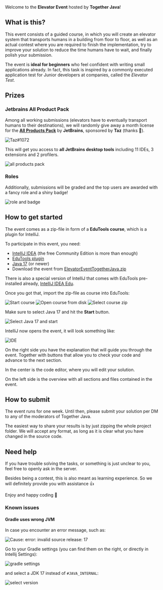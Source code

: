 Welcome to the **Elevator Event** hosted by **Together Java**!

## What is this?

This event consists of a guided course, in which you will create an elevator system that
transports humans in a building from floor to floor, as well as an actual contest where you
are required to finish the implementation, try to improve your solution to reduce the time humans
have to wait, and finally polish your submission.

The event is **ideal for beginners** who feel confident with writing
small applications already. In fact, this task is inspired by a commonly executed application test for
Junior developers at companies, called the _Elevator Test_.

## Prizes

### Jetbrains All Product Pack

Among all working submissions (elevators have to eventually transport humans to their destinations),
we will randomly give away a month license for the [**All Products Pack**](https://www.jetbrains.com/all/)
by **JetBrains**, sponsored by **Taz** (thanks 🎉).

![Taz#1072](https://i.imgur.com/N4cJdVF.png)

This will get you access to **all JetBrains desktop tools** including 11 IDEs, 3 extensions and 2 profilers.

![all products pack](https://i.imgur.com/IL4dDs0.png)

### Roles

Additionally, submissions will be graded and the top users are awarded with
a fancy role and a shiny badge!

![role and badge](https://i.imgur.com/Uvg0WlA.png)

## How to get started

The event comes as a zip-file in form of a **EduTools course**,
which is a plugin for IntelliJ.

To participate in this event, you need:

* [IntelliJ IDEA](https://www.jetbrains.com/idea/download) (the free Community Edition is more than enough)
* [EduTools plugin](https://plugins.jetbrains.com/plugin/10081-edutools)
* [Java 17](https://adoptium.net/) (or newer)
* Download the event from [ElevatorEventTogetherJava.zip](https://github.com/Together-Java/ElevatorEvent/releases)

There is also a special version of IntelliJ that comes with EduTools
pre-installed already, [IntelliJ IDEA Edu](https://www.jetbrains.com/edu-products/download/#section=idea).

Once you got that, import the zip-file as course into EduTools:

![Start course](https://i.imgur.com/xc4BLJI.png)
![Open course from disk](https://i.imgur.com/uHurpw1.png)
![Select course zip](https://i.imgur.com/DoWwBl3.png)

Make sure to select Java 17 and hit the **Start** button. 

![Select Java 17 and start](https://i.imgur.com/yWM37Oo.png)

IntelliJ now opens the event, it will look something like:

![IDE](https://i.imgur.com/xJ906mT.png)

On the right side you have the explanation that will guide you through the event.
Together with buttons that allow you to check your code and advance to the next section.

In the center is the code editor, where you will edit your solution.

On the left side is the overview with all sections and files contained in the event.

## How to submit

The event runs for one week. Until then, please submit your solution per DM to any of the
moderators of Together Java.

The easiest way to share your results is by just zipping the whole project folder.
We will accept any format, as long as it is clear what you have changed in the source code.

## Need help

If you have trouble solving the tasks, or something is just unclear to you,
feel free to openly ask in the server.

Besides being a contest, this is also meant as learning experience.
So we will definitely provide you with assistance 👍

Enjoy and happy coding 🙌

### Known issues

#### Gradle uses wrong JVM

In case you encounter an error message, such as:

![Cause: error: invalid source release: 17](https://i.imgur.com/xrT39xi.png)

Go to your Gradle settings (you can find them on the right, or directly in Intellij Settings):

![gradle settings](https://i.imgur.com/7ECw8Jw.png)

and select a JDK 17 instead of `#JAVA_INTERNAL`:

![select version](https://i.imgur.com/h1FFXYn.png)
